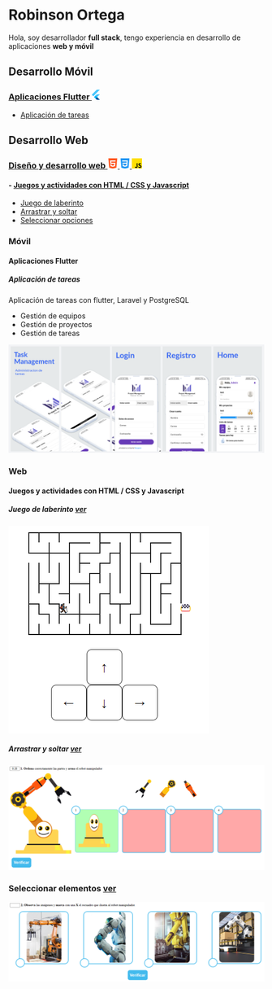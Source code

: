 # Robinson Ortega

Hola, soy desarrollador **full stack**, tengo experiencia en desarrollo de aplicaciones **web y móvil**

## Desarrollo Móvil

### [Aplicaciones Flutter ![flutter](/assets/icons/flutter.png)](#movil)

- [Aplicación de tareas](#tareas)

## Desarrollo Web

### [Diseño y desarrollo web ![html](/assets/icons/html-5.png) ![html](/assets/icons/css-3.png) ![html](/assets/icons/js.png)](#web)

#### - [Juegos y actividades con HTML / CSS y Javascript](#juegos)

- [Juego de laberinto](#labernto)
- [Arrastrar y soltar](#dragdrop)
- [Seleccionar opciones](#select)

<a id="movil"></a>
### Móvil

#### Aplicaciones Flutter

<a id="tareas"></a>
##### Aplicación de tareas 

Aplicación de tareas con flutter, Laravel y PostgreSQL

- Gestión de equipos
- Gestión de proyectos
- Gestión de tareas

![tareas](/assets/task_app/sc1.png)


### Web

<a id="juegos"></a>

#### Juegos y actividades con HTML / CSS y Javascript

<a id="labernto"></a>

##### Juego de laberinto <a href="https://github.com/RKOrtega94/laberinto" target="_blank">ver</a>

![laberinto](/assets/images/laberinto.png)

<a id="dragdrop"></a>

##### Arrastrar y soltar <a href="https://github.com/RKOrtega94/draggable_game" target="_blank">ver</a>

![dragdrop](/assets/images/dragdrop.png)

<a id="select"></a>

### Seleccionar elementos <a href="https://github.com/RKOrtega94/chose_game" target="_blank">ver</a>

![select](/assets/images/selleccion.png)
